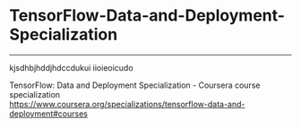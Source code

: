 # TensorFlow-Data-and-Deployment-Specialization
*************************************************************

kjsdhbjhddjhdccdukui
iioieoicudo




TensorFlow: Data and Deployment Specialization - Coursera course specialization   
https://www.coursera.org/specializations/tensorflow-data-and-deployment#courses


